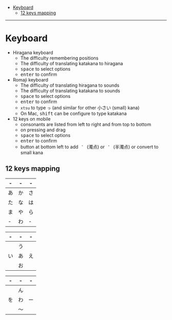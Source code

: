 - [Keyboard](#keyboard)
  * [12 keys mapping](#12-keys-mapping)
____

# Keyboard

- Hiragana keyboard
  * The difficulty remembering positions
  * The difficulty of translating katakana to hiragana
  * <kbd>space</kbd> to select options
  * <kbd>enter</kbd> to confirm
- Romaji keyboard
  * The difficulty of translating hiragana to sounds
  * The difficulty of translating katakana to sounds
  * <kbd>space</kbd> to select options
  * <kbd>enter</kbd> to confirm
  * `xtsu` to type `っ` (and similar for other 小さい (small) kana)
  * On Mac, <kbd>shift</kbd> can be configure to type katakana
- 12 keys on mobile
  * consonants are listed from left to right and from top to bottom
  * on pressing and drag
  * <kbd>space</kbd> to select options
  * <kbd>enter</kbd> to confirm
  * button at bottom left to add ` ゛` (濁点) or ` ゜` (半濁点) or convert to
    small kana

## 12 keys mapping

| -   | -   | -   |
| --- | --- | --- |
| あ  | か  | さ  |
| た  | な  | は  |
| ま  | や  | ら  |
| -   | わ  | -   |

| -   | -   | -   |
| --- | --- | --- |
|     | う  |     |
| い  | あ  | え  |
|     | お  |     |

| -   | -   | -   |
| --- | --- | --- |
|     | ん  |     |
| を  | わ  | ー  |
|     | 〜  |     |


